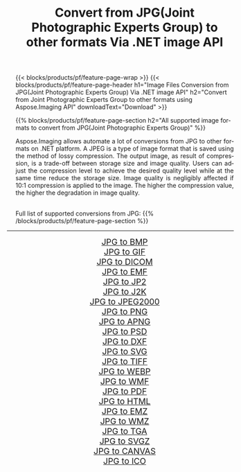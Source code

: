 ﻿---
title: Convert from JPG(Joint Photographic Experts Group) to other formats Via .NET image API 
weight: 3920
url: /net/conversion/from/jpg 
lang: en
langdirlevel: 2
locales: zh-hans,ja,it,ru,de,es,fr,nl,id,lt,pl,pt,vi,tr,ko,zh-hant,ar,hi,th,sv,cs,uk,he
description: Using Aspose.Imaging for .NET you can easily convert from JPG(Joint Photographic Experts Group) to other formats
---

{{< blocks/products/pf/feature-page-wrap >}}
{{< blocks/products/pf/feature-page-header h1="Image Files Conversion from JPG(Joint Photographic Experts Group) Via .NET image API" h2="Convert from Joint Photographic Experts Group to other formats using Aspose.Imaging API" downloadText="Download" >}}


{{% blocks/products/pf/feature-page-section  h2="All supported image formats to convert from JPG(Joint Photographic Experts Group)" %}}
<p align=justify>Aspose.Imaging allows automate a lot of conversions from JPG to other formats on .NET platform. A JPEG is a type of image format that is saved using the method of lossy compression. The output image, as result of compression, is a trade-off between storage size and image quality. Users can adjust the compression level to achieve the desired quality level while at the same time reduce the storage size. Image quality is negligibly affected if 10:1 compression is applied to the image. The higher the compression value, the higher the degradation in image quality.</p>
<br/>
Full list of supported conversions from JPG:
{{% /blocks/products/pf/feature-page-section %}}
<div class="container-fluid productfamilypage bg-gray">
    <div class="convertypes bg-gray agp-content section">
        <div class="container">
		<hr style="margin-left:-20px;"/>
		<div class="row other-converters" style="gap: 10px;font-size: 19px;text-align:center;">
		    <div class='col-md-2 other-converter remove-lp remove-rp'><a href="/imaging/net/conversion/jpg-to-bmp" style="padding:15px;">JPG to BMP</a></div><div class='col-md-2 other-converter remove-lp remove-rp'><a href="/imaging/net/conversion/jpg-to-gif" style="padding:15px;">JPG to GIF</a></div><div class='col-md-2 other-converter remove-lp remove-rp'><a href="/imaging/net/conversion/jpg-to-dicom" style="padding:15px;">JPG to DICOM</a></div><div class='col-md-2 other-converter remove-lp remove-rp'><a href="/imaging/net/conversion/jpg-to-emf" style="padding:15px;">JPG to EMF</a></div><div class='col-md-2 other-converter remove-lp remove-rp'><a href="/imaging/net/conversion/jpg-to-jp2" style="padding:15px;">JPG to JP2</a></div><div class='col-md-2 other-converter remove-lp remove-rp'><a href="/imaging/net/conversion/jpg-to-j2k" style="padding:15px;">JPG to J2K</a></div><div class='col-md-2 other-converter remove-lp remove-rp'><a href="/imaging/net/conversion/jpg-to-jpeg2000" style="padding:15px;">JPG to JPEG2000</a></div><div class='col-md-2 other-converter remove-lp remove-rp'><a href="/imaging/net/conversion/jpg-to-png" style="padding:15px;">JPG to PNG</a></div><div class='col-md-2 other-converter remove-lp remove-rp'><a href="/imaging/net/conversion/jpg-to-apng" style="padding:15px;">JPG to APNG</a></div><div class='col-md-2 other-converter remove-lp remove-rp'><a href="/imaging/net/conversion/jpg-to-psd" style="padding:15px;">JPG to PSD</a></div><div class='col-md-2 other-converter remove-lp remove-rp'><a href="/imaging/net/conversion/jpg-to-dxf" style="padding:15px;">JPG to DXF</a></div><div class='col-md-2 other-converter remove-lp remove-rp'><a href="/imaging/net/conversion/jpg-to-svg" style="padding:15px;">JPG to SVG</a></div><div class='col-md-2 other-converter remove-lp remove-rp'><a href="/imaging/net/conversion/jpg-to-tiff" style="padding:15px;">JPG to TIFF</a></div><div class='col-md-2 other-converter remove-lp remove-rp'><a href="/imaging/net/conversion/jpg-to-webp" style="padding:15px;">JPG to WEBP</a></div><div class='col-md-2 other-converter remove-lp remove-rp'><a href="/imaging/net/conversion/jpg-to-wmf" style="padding:15px;">JPG to WMF</a></div><div class='col-md-2 other-converter remove-lp remove-rp'><a href="/imaging/net/conversion/jpg-to-pdf" style="padding:15px;">JPG to PDF</a></div><div class='col-md-2 other-converter remove-lp remove-rp'><a href="/imaging/net/conversion/jpg-to-html" style="padding:15px;">JPG to HTML</a></div><div class='col-md-2 other-converter remove-lp remove-rp'><a href="/imaging/net/conversion/jpg-to-emz" style="padding:15px;">JPG to EMZ</a></div><div class='col-md-2 other-converter remove-lp remove-rp'><a href="/imaging/net/conversion/jpg-to-wmz" style="padding:15px;">JPG to WMZ</a></div><div class='col-md-2 other-converter remove-lp remove-rp'><a href="/imaging/net/conversion/jpg-to-tga" style="padding:15px;">JPG to TGA</a></div><div class='col-md-2 other-converter remove-lp remove-rp'><a href="/imaging/net/conversion/jpg-to-svgz" style="padding:15px;">JPG to SVGZ</a></div><div class='col-md-2 other-converter remove-lp remove-rp'><a href="/imaging/net/conversion/jpg-to-canvas" style="padding:15px;">JPG to CANVAS</a></div><div class='col-md-2 other-converter remove-lp remove-rp'><a href="/imaging/net/conversion/jpg-to-ico" style="padding:15px;">JPG to ICO</a></div>
                </div>
        </div>
    </div>
</div>
<br/>

